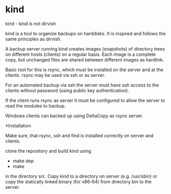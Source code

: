 # kind
kind - kind is not dirvish

kind is a tool to organize backups on harddisks. 
It is inspired and follows the same principles as dirvish.

A backup server running kind creates images (snapshots) of 
directory trees on different hosts (clients) on a regular basis. 
Each image is a complete copy, but unchanged files are 
shared between different images as hardlink. 

Basic tool for this is rsync, which must be installed on the 
server and at the clients. rsync may be used via ssh or as server.

For an automated backup via ssh the server must have ssh access 
to the clients without password (using public key authentication).

If the client runs rsync as server it must be configured to allow the
server to read the modules to backup. 

Windows clients can backed up using DeltaCopy as rsync server.

*Installation

Make sure, that rsync, ssh and find is installed correctly on server and clients.

clone the repository and build kind using
- make dep
- make 
 
in the directory src. Copy kind to a directory on server (e.g. /usr/sbin)
or
copy the statically linked binary (for x86-64) from directory bin to the server.


